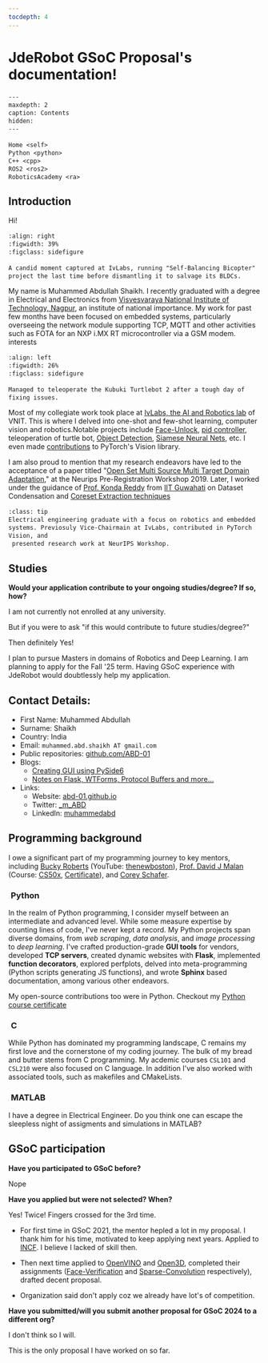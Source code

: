 ```yaml
---
tocdepth: 4
---
```


# JdeRobot GSoC Proposal's documentation!

```{toctree}
---
maxdepth: 2
caption: Contents
hidden:
---

Home <self>
Python <python>
C++ <cpp>
ROS2 <ros2>
RoboticsAcademy <ra>
```
## Introduction

Hi! <img src="_static/Hi.gif" height="1.5em">

```{figure} _static/abd.jpg
:align: right
:figwidth: 39%
:figclass: sidefigure

A candid moment captured at IvLabs, running "Self-Balancing Bicopter" project the last time before dismantling it to salvage its BLDCs. 
```

My name is Muhammed Abdullah Shaikh. I recently graduated with a degree in Electrical and Electronics
from [Visvesvaraya National Institute of Technology, Nagpur](https://en.wikipedia.org/wiki/Visvesvaraya_National_Institute_of_Technology_Nagpur), an institute of national importance.
My work for past few months have been focused on embedded systems, particularly overseeing the network module supporting TCP, MQTT and other activities such as FOTA for an NXP i.MX RT microcontroller via a GSM modem. interests


```{figure} _static/turtlebot.gif
:align: left
:figwidth: 26%
:figclass: sidefigure

Managed to teleoperate the Kubuki Turtlebot 2 after a tough day of fixing issues.
```

Most of my collegiate work took place at [IvLabs, the AI and Robotics lab](https://www.ivlabs.in/) of VNIT. This is where I delved into one-shot and few-shot learning, computer vision and robotics.Notable projects include [Face-Unlock](https://github.com/IvLabs/Face-Unlock/tree/main), [pid controller](https://github.com/ABD-01/ros_pid), teleoperation of turtle bot, [Object Detection](https://github.com/IvLabs/Object-Detection), [Siamese Neural Nets](https://github.com/ABD-01/Siamese-NN), etc. I even made [contributions](https://github.com/pytorch/vision/pulls?q=is%3Aclosed+is%3Apr+author%3AABD-01) to PyTorch's Vision library. 


I am also proud to mention that my research endeavors have led to the acceptance of a paper titled "[Open Set Multi Source Multi Target Domain Adaptation](https://ivlabs.github.io/os-nsmt/)," at the Neurips Pre-Registration Workshop 2019. Later, I worked under the guidance of [Prof. Konda Reddy](https://krmopuri.github.io/) from [IIT Guwahati](https://en.wikipedia.org/wiki/IIT_Guwahati) on Dataset Condensation and [Coreset Extraction techniques](https://github.com/ABD-01/Coreset) 


```{admonition} TL;DR
:class: tip
Electrical engineering graduate with a focus on robotics and embedded systems. Previosuly Vice-Chairmain at IvLabs, contributed in PyTorch Vision, and
 presented research work at NeurIPS Workshop. 
```

## Studies

**Would your application contribute to your ongoing studies/degree? If so, how?**

I am not currently not enrolled at any university.

But if you were to ask "if this would contribute to future studies/degree?"

Then definitely Yes!

I plan to pursue Masters in domains of Robotics and Deep Learning. I am planning to apply for the Fall '25 term.
Having GSoC experience with JdeRobot would doubtlessly help my application. 

## Contact Details:
   * First Name: Muhammed Abdullah 
   * Surname: Shaikh
   * Country: India
   * Email: `muhammed.abd.shaikh AT gmail.com`
   * Public repositories: [github.com/ABD-01](https://github.com/ABD-01?tab=repositories)
   * Blogs:
      * [Creating GUI using PySide6](https://phase-wool-a41.notion.site/PySide6-651af89ca9cc407c8f74b120a2d0215e)
      * [Notes on Flask, WTForms, Protocol Buffers and more…](https://abd-01.github.io/Flask-Protobuf/Notes.html)
   * Links:
      * Website: [abd-01.github.io](https://abd-01.github.io/)
      * Twitter: [_m_ABD](https://twitter.com/_m_ABD)
      * LinkedIn: [muhammedabd](https://www.linkedin.com/in/muhammedabd/)

## Programming background
I owe a significant part of my programming journey to key mentors, including [Bucky Roberts](https://github.com/buckyroberts) (YouTube: [thenewboston](https://www.youtube.com/thenewboston)), [Prof. David J Malan](https://cs.harvard.edu/malan/) (Course: [CS50x](https://cs50.harvard.edu/x/2020/), [Certificate](https://certificates.cs50.io/3a1e1887-2383-40f3-b442-dd914bfe7f12.pdf)), and [Corey Schafer](https://www.youtube.com/channel/UCCezIgC97PvUuR4_gbFUs5g).

### <img src="_static/python.png" height="1em"> Python
In the realm of Python programming, I consider myself between an intermediate and advanced level.
While some measure expertise by counting lines of code, I've never kept a record. My Python projects span diverse domains, from *web scraping*, *data analysis*, and *image processing* to *deep learning*. I've crafted production-grade **GUI tools** for vendors, developed **TCP servers**, created dynamic websites with **Flask**, implemented **function decorators**, explored perfplots, delved into meta-programming (Python scripts generating JS functions), and wrote **Sphinx** based documentation, among various other endeavors.

My open-source contributions too were in Python. Checkout my [Python course certificate](https://github.com/ABD-01/Python-for-Everybody)

### <img src="_static/c-programmin.png" height="1.2em"> C
While Python has dominated my programming landscape, C remains my first love and the cornerstone of my coding journey. 
The bulk of my bread and butter stems from C programming. 
My acdemic courses `CSL101` and `CSL210` were also focused on C language. In addition I've also worked with associated tools, such as makefiles and CMakeLists. 

### <img src="_static/Matlab_Logo.png" height="1em"> MATLAB
I have a degree in Electrical Engineer. Do you think one can escape the sleepless night of assigments and simulations in MATLAB?

## GSoC participation

**Have you participated to GSoC before?**

Nope

**Have you applied but were not selected? When?**

Yes! Twice! Fingers crossed for the 3rd time.

* For first time in GSoC 2021, the mentor hepled a lot in my proposal. I thank him for his time, motivated to keep applying next years. Applied to [INCF](https://www.incf.org/). I believe I lacked of skill then.

* Then next time applied to [OpenVINO](https://docs.openvino.ai/2023.3/home.html) and [Open3D](https://www.open3d.org/), completed their assignments ([Face-Verification](https://github.com/openvinotoolkit/openvino_notebooks/pull/509) and [Sparse-Convolution](https://github.com/ABD-01/SparseConv) respectively), drafted decent proposal. 

* Organization said don't apply coz we already have lot's of competition.

**Have you submitted/will you submit another proposal for GSoC 2024 to a different org?**

I don't think so I will. 

This is the only proposal I have worked on so far.
